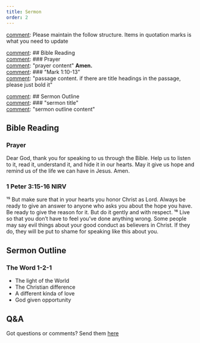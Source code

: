 ```yaml
---
title: Sermon 
order: 2
---
```


[comment]: Please maintain the follow structure. Items in quotation marks is what you need to update

[comment]: ## Bible Reading  
[comment]: ### Prayer  
[comment]: "prayer content"  **Amen.**  
[comment]:  ### "Mark 1:10-13"  
[comment]: "passage content. if there are title headings in the passage, please just bold it"  

[comment]: ## Sermon Outline  
[comment]: ### "sermon title"  
[comment]: "sermon outline content"  

[comment]: ------------------------------------------------------------------------------------

## Bible Reading

### Prayer
Dear God, thank you for speaking to us through the Bible. Help us to listen to it, read it, understand it, and hide it in our hearts. May it give us hope and remind us of the life we can have in Jesus. Amen.


### 1 Peter 3:15-16 NIRV

¹⁵ But make sure that in your hearts you honor Christ as Lord. Always be ready to give an answer to anyone who asks you about the hope you have. Be ready to give the reason for it. But do it gently and with respect. ¹⁶ Live so that you don’t have to feel you’ve done anything wrong. Some people may say evil things about your good conduct as believers in Christ. If they do, they will be put to shame for speaking like this about you.


## Sermon Outline
### The Word 1-2-1 
- The light of the World 
- The Christian difference 
- A different kinda of love 
- God given opportunity 



## Q&A
Got questions or comments? Send them [here](https://tinyurl.com/SGHACQuestionsAnswers)
